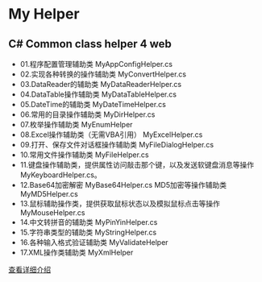 My Helper
====================
C# Common class helper 4 web
---------------------

* 01.程序配置管理辅助类 MyAppConfigHelper.cs
* 02.实现各种转换的操作辅助类 MyConvertHelper.cs
* 03.DataReader的辅助类 MyDataReaderHelper.cs
* 04.DataTable操作辅助类 MyDataTableHelper.cs
* 05.DateTime的辅助类 MyDateTimeHelper.cs
* 06.常用的目录操作辅助类 MyDirHelper.cs
* 07.枚举操作辅助类 MyEnumHelper
* 08.Excel操作辅助类（无需VBA引用） MyExcelHelper.cs
* 09.打开、保存文件对话框操作辅助类 MyFileDialogHelper.cs
* 10.常用文件操作辅助类 MyFileHelper.cs
* 11.键盘操作辅助类，提供属性访问敲击那个键，以及发送软键盘消息等操作 MyKeyboardHelper.cs。
* 12.Base64加密解密 MyBase64Helper.cs MD5加密等操作辅助类 MyMD5Helper.cs
* 13.鼠标辅助操作类，提供获取鼠标状态以及模拟鼠标点击等操作 MyMouseHelper.cs
* 14.中文转拼音的辅助类 MyPinYinHelper.cs
* 15.字符串类型的辅助类 MyStringHelper.cs
* 16.各种输入格式验证辅助类 MyValidateHelper
* 17.XML操作类辅助类 MyXmlHelper

[查看详细介绍][1]

[1]: http://www.cnblogs.com/flashbar/
